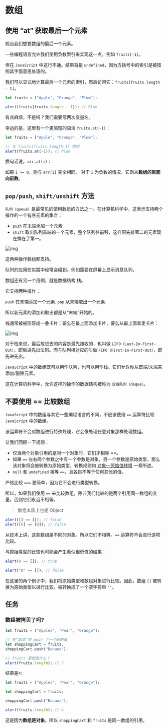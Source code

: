 # 数组

## 使用 “at” 获取最后一个元素

假设我们想要数组的最后一个元素。

一些编程语言允许我们使用负数索引来实现这一点，例如 `fruits[-1]`。

但在 `JavaScript` 中这行不通。结果将是 `undefined`，因为方括号中的索引是被按照其字面意思处理的。

我们可以显式地计算最后一个元素的索引，然后访问它：`fruits[fruits.length - 1]`。

```javascript
let fruits = ["Apple", "Orange", "Plum"];

alert(fruits[fruits.length - 1]); // Plum
```

有点麻烦，不是吗？我们需要写两次变量名。

幸运的是，这里有一个更简短的语法 `fruits.at(-1)`：

```javascript
let fruits = ["Apple", "Orange", "Plum"];

// 与 fruits[fruits.length-1] 相同
alert(fruits.at(-1)); // Plum
```

换句话说，`arr.at(i)`：

如果 `i >= 0`，则与 `arr[i]` 完全相同。
对于 `i` 为负数的情况，它则从**数组的尾部向前数**。

## `pop/push`, `shift/unshift` 方法

`队列（queue）`是最常见的使用数组的方法之一。在计算机科学中，这表示支持两个操作的一个有序元素的集合：

- `push` 在末端添加一个元素.
- `shift` 取出队列首端的一个元素，整个队列往前移，这样原先排第二的元素现在排在了第一。

![img](https://zh.javascript.info/article/array/queue.svg)

这两种操作数组都支持。

队列的应用在实践中经常会碰到。例如需要在屏幕上显示消息队列。

数组还有另一个用例，就是数据结构 栈。

它支持两种操作：

`push` 在末端添加一个元素.
`pop` 从末端取出一个元素.

所以新元素的添加和取出都是从“末端”开始的。

栈通常被被形容成一叠卡片：要么在最上面添加卡片，要么从最上面拿走卡片：

![img](https://zh.javascript.info/article/array/stack.svg)

对于栈来说，最后放进去的内容是最先接收的，也叫做 `LIFO（Last-In-First-Out）`，即后进先出法则。而与队列相对应的叫做 `FIFO（First-In-First-Out）`，即先进先出。

`JavaScript` 中的数组既可以用作队列，也可以用作栈。它们允许你从首端/末端来添加/删除元素。

这在计算机科学中，允许这样的操作的数据结构被称为 `双端队列（deque）`。

## 不要使用 == 比较数组

`JavaScript` 中的数组与其它一些编程语言的不同，不应该使用 `==` 运算符比较 `JavaScript` 中的数组。

该运算符不会对数组进行特殊处理，它会像处理任意对象那样处理数组。

让我们回顾一下规则：

- 仅当两个对象引用的是同一个对象时，它们才相等 ==。
- 如果 `==` 左右两个参数之中有一个参数是对象，另一个参数是原始类型，那么该对象将会被转换为原始类型，转换规则如 [对象—原始值转换](/src/object/object-toprimitive/) 一章所述。
- `null` 和 `undefined` 相等 `==`，且各自不等于任何其他的值。

严格比较 `===` 更简单，因为它不会进行类型转换。

所以，如果我们使用 `==` 来比较数组，除非我们比较的是两个引用同一数组的变量，否则它们永远不相等。

> 数组本质上也是 Object

```js
alert([] == []); // false
alert([0] == [0]); // false
```

从技术上讲，这些数组是不同的对象。所以它们不相等。`==` 运算符不会进行逐项比较。

与原始类型的比较也可能会产生看似很奇怪的结果：

```javascript
alert(0 == []); // true

alert("0" == []); // false
```

在这里的两个例子中，我们将原始类型和数组对象进行比较。因此，数组 `[]` 被转换为原始类型以进行比较，被转换成了一个空字符串 `''`。

## 任务

### 数组被拷贝了吗?

```javascript
let fruits = ["Apples", "Pear", "Orange"];

// 在“副本”里 push 了一个新的值
let shoppingCart = fruits;
shoppingCart.push("Banana");

// fruits 里面是什么？
alert(fruits.length); // ?
```

结果是`4`:

```js
let fruits = ["Apples", "Pear", "Orange"];

let shoppingCart = fruits;

shoppingCart.push("Banana");

alert(fruits.length); // 4
```

这是因为**数组是对象**。所以 `shoppingCart` 和 `fruits` 是同一数组的引用。
